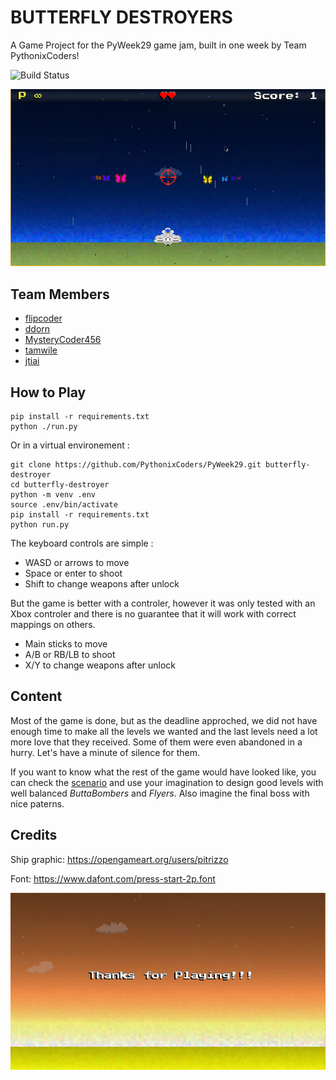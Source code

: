 # BUTTERFLY DESTROYERS

A Game Project for the PyWeek29 game jam, built in one week by Team PythonixCoders!

![Build Status](https://github.com/PythonixCoders/PyWeek29/workflows/Python%20application/badge.svg?branch=master)

![Screenshot](data/screenshot.png)
## Team Members

- [flipcoder](https://github.com/flipcoder/)
- [ddorn](https://gitlab.com/ddorn/)
- [MysteryCoder456](https://github.com/MysteryCoder456/)
- [tamwile](https://github.com/tamwile/)
- [jtiai](https://github.com/jtiai/)

## How to Play

```
pip install -r requirements.txt
python ./run.py
```

Or in a virtual environement :

```shell script
git clone https://github.com/PythonixCoders/PyWeek29.git butterfly-destroyer
cd butterfly-destroyer
python -m venv .env
source .env/bin/activate
pip install -r requirements.txt
python run.py
```

The keyboard controls are simple : 
 - WASD or arrows to move
 - Space or enter to shoot
 - Shift to change weapons after unlock

But the game is better with a controler, 
however it was only tested with an Xbox controler
and there is no guarantee that it will work with
correct mappings on others.
 - Main sticks to move
 - A/B or RB/LB to shoot
 - X/Y to change weapons after unlock

## Content

Most of the game is done, but as the deadline approched,
we did not have enough time to make all the levels we wanted
and the last levels need a lot more love that they received.
Some of them were even abandoned in a hurry. 
Let's have a minute of silence for them. 

If you want to know what the rest of the game would
have looked like, you can check the [scenario](data/scenario.md)
and use your imagination to design good levels with well balanced
*ButtaBombers* and *Flyers*. Also imagine the final boss with nice
paterns.

## Credits
Ship graphic: https://opengameart.org/users/pitrizzo

Font: https://www.dafont.com/press-start-2p.font
 
 ![thanks for playing !](data/thanks_for_playing.png)
